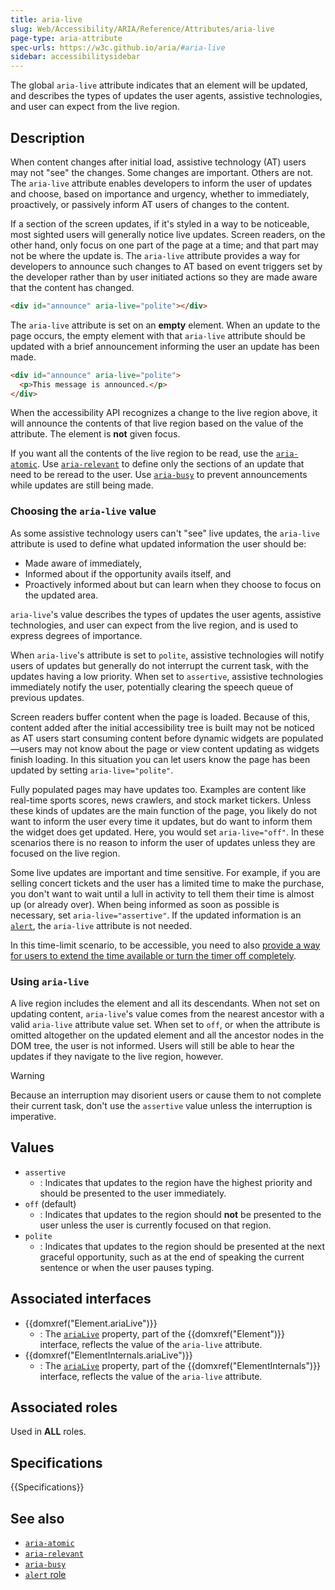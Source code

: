 ```yaml
---
title: aria-live
slug: Web/Accessibility/ARIA/Reference/Attributes/aria-live
page-type: aria-attribute
spec-urls: https://w3c.github.io/aria/#aria-live
sidebar: accessibilitysidebar
---
```


The global `aria-live` attribute indicates that an element will be updated, and describes the types of updates the user agents, assistive technologies, and user can expect from the live region.

## Description

When content changes after initial load, assistive technology (AT) users may not "see" the changes. Some changes are important. Others are not. The `aria-live` attribute enables developers to inform the user of updates and choose, based on importance and urgency, whether to immediately, proactively, or passively inform AT users of changes to the content.

If a section of the screen updates, if it's styled in a way to be noticeable, most sighted users will generally notice live updates. Screen readers, on the other hand, only focus on one part of the page at a time; and that part may not be where the update is. The `aria-live` attribute provides a way for developers to announce such changes to AT based on event triggers set by the developer rather than by user initiated actions so they are made aware that the content has changed.

```html
<div id="announce" aria-live="polite"></div>
```

The `aria-live` attribute is set on an **empty** element. When an update to the page occurs, the empty element with that `aria-live` attribute should be updated with a brief announcement informing the user an update has been made.

```html
<div id="announce" aria-live="polite">
  <p>This message is announced.</p>
</div>
```

When the accessibility API recognizes a change to the live region above, it will announce the contents of that live region based on the value of the attribute. The element is **not** given focus.

If you want all the contents of the live region to be read, use the [`aria-atomic`](/en-US/docs/Web/Accessibility/ARIA/Reference/Attributes/aria-atomic). Use [`aria-relevant`](/en-US/docs/Web/Accessibility/ARIA/Reference/Attributes/aria-relevant) to define only the sections of an update that need to be reread to the user. Use [`aria-busy`](/en-US/docs/Web/Accessibility/ARIA/Reference/Attributes/aria-busy) to prevent announcements while updates are still being made.

### Choosing the `aria-live` value

As some assistive technology users can't "see" live updates, the `aria-live` attribute is used to define what updated information the user should be:

- Made aware of immediately,
- Informed about if the opportunity avails itself, and
- Proactively informed about but can learn when they choose to focus on the updated area.

`aria-live`'s value describes the types of updates the user agents, assistive technologies, and user can expect from the live region, and is used to express degrees of importance.

When `aria-live`'s attribute is set to `polite`, assistive technologies will notify users of updates but generally do not interrupt the current task, with the updates having a low priority. When set to `assertive`, assistive technologies immediately notify the user, potentially clearing the speech queue of previous updates.

Screen readers buffer content when the page is loaded. Because of this, content added after the initial accessibility tree is built may not be noticed as AT users start consuming content before dynamic widgets are populated—users may not know about the page or view content updating as widgets finish loading. In this situation you can let users know the page has been updated by setting `aria-live="polite"`.

Fully populated pages may have updates too. Examples are content like real-time sports scores, news crawlers, and stock market tickers. Unless these kinds of updates are the main function of the page, you likely do not want to inform the user every time it updates, but do want to inform them the widget does get updated. Here, you would set `aria-live="off"`. In these scenarios there is no reason to inform the user of updates unless they are focused on the live region.

Some live updates are important and time sensitive. For example, if you are selling concert tickets and the user has a limited time to make the purchase, you don't want to wait until a lull in activity to tell them their time is almost up (or already over). When being informed as soon as possible is necessary, set `aria-live="assertive"`. If the updated information is an [`alert`](/en-US/docs/Web/Accessibility/ARIA/Reference/Roles/alert_role), the `aria-live` attribute is not needed.

In this time-limit scenario, to be accessible, you need to also [provide a way for users to extend the time available or turn the timer off completely](https://www.w3.org/WAI/WCAG21/Understanding/timing-adjustable.html).

### Using `aria-live`

A live region includes the element and all its descendants. When not set on updating content, `aria-live`'s value comes from the nearest ancestor with a valid `aria-live` attribute value set. When set to `off`, or when the attribute is omitted altogether on the updated element and all the ancestor nodes in the DOM tree, the user is not informed. Users will still be able to hear the updates if they navigate to the live region, however.

> [!WARNING]
> Because an interruption may disorient users or cause them to not complete their current task, don't use the `assertive` value unless the interruption is imperative.

## Values

- `assertive`
  - : Indicates that updates to the region have the highest priority and should be presented to the user immediately.
- `off` (default)
  - : Indicates that updates to the region should **not** be presented to the user unless the user is currently focused on that region.
- `polite`
  - : Indicates that updates to the region should be presented at the next graceful opportunity, such as at the end of speaking the current sentence or when the user pauses typing.

## Associated interfaces

- {{domxref("Element.ariaLive")}}
  - : The [`ariaLive`](/en-US/docs/Web/API/Element/ariaLive) property, part of the {{domxref("Element")}} interface, reflects the value of the `aria-live` attribute.
- {{domxref("ElementInternals.ariaLive")}}
  - : The [`ariaLive`](/en-US/docs/Web/API/ElementInternals/ariaLive) property, part of the {{domxref("ElementInternals")}} interface, reflects the value of the `aria-live` attribute.

## Associated roles

Used in **ALL** roles.

## Specifications

{{Specifications}}

## See also

- [`aria-atomic`](/en-US/docs/Web/Accessibility/ARIA/Reference/Attributes/aria-atomic)
- [`aria-relevant`](/en-US/docs/Web/Accessibility/ARIA/Reference/Attributes/aria-relevant)
- [`aria-busy`](/en-US/docs/Web/Accessibility/ARIA/Reference/Attributes/aria-busy)
- [`alert` role](/en-US/docs/Web/Accessibility/ARIA/Reference/Roles/alert_role)

